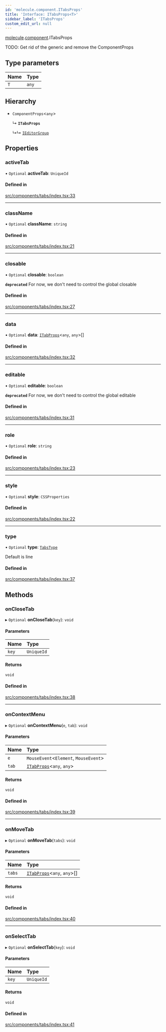 ```yaml
---
id: 'molecule.component.ITabsProps'
title: 'Interface: ITabsProps<T>'
sidebar_label: 'ITabsProps'
custom_edit_url: null
---
```


[molecule](../namespaces/molecule).[component](../namespaces/molecule.component).ITabsProps

TODO: Get rid of the generic and remove the ComponentProps

## Type parameters

| Name | Type  |
| :--- | :---- |
| `T`  | `any` |

## Hierarchy

-   `ComponentProps`<`any`\>

    ↳ **`ITabsProps`**

    ↳↳ [`IEditorGroup`](molecule.model.IEditorGroup)

## Properties

### activeTab

• `Optional` **activeTab**: `UniqueId`

#### Defined in

[src/components/tabs/index.tsx:33](https://github.com/DTStack/molecule/blob/b5324fcf/src/components/tabs/index.tsx#L33)

---

### className

• `Optional` **className**: `string`

#### Defined in

[src/components/tabs/index.tsx:21](https://github.com/DTStack/molecule/blob/b5324fcf/src/components/tabs/index.tsx#L21)

---

### closable

• `Optional` **closable**: `boolean`

**`deprecated`** For now, we don't need to control the global closable

#### Defined in

[src/components/tabs/index.tsx:27](https://github.com/DTStack/molecule/blob/b5324fcf/src/components/tabs/index.tsx#L27)

---

### data

• `Optional` **data**: [`ITabProps`](molecule.component.ITabProps)<`any`, `any`\>[]

#### Defined in

[src/components/tabs/index.tsx:32](https://github.com/DTStack/molecule/blob/b5324fcf/src/components/tabs/index.tsx#L32)

---

### editable

• `Optional` **editable**: `boolean`

**`deprecated`** For now, we don't need to control the global editable

#### Defined in

[src/components/tabs/index.tsx:31](https://github.com/DTStack/molecule/blob/b5324fcf/src/components/tabs/index.tsx#L31)

---

### role

• `Optional` **role**: `string`

#### Defined in

[src/components/tabs/index.tsx:23](https://github.com/DTStack/molecule/blob/b5324fcf/src/components/tabs/index.tsx#L23)

---

### style

• `Optional` **style**: `CSSProperties`

#### Defined in

[src/components/tabs/index.tsx:22](https://github.com/DTStack/molecule/blob/b5324fcf/src/components/tabs/index.tsx#L22)

---

### type

• `Optional` **type**: [`TabsType`](../namespaces/molecule.component#tabstype)

Default is line

#### Defined in

[src/components/tabs/index.tsx:37](https://github.com/DTStack/molecule/blob/b5324fcf/src/components/tabs/index.tsx#L37)

## Methods

### onCloseTab

▸ `Optional` **onCloseTab**(`key`): `void`

#### Parameters

| Name  | Type       |
| :---- | :--------- |
| `key` | `UniqueId` |

#### Returns

`void`

#### Defined in

[src/components/tabs/index.tsx:38](https://github.com/DTStack/molecule/blob/b5324fcf/src/components/tabs/index.tsx#L38)

---

### onContextMenu

▸ `Optional` **onContextMenu**(`e`, `tab`): `void`

#### Parameters

| Name  | Type                                                       |
| :---- | :--------------------------------------------------------- |
| `e`   | `MouseEvent`<`Element`, `MouseEvent`\>                     |
| `tab` | [`ITabProps`](molecule.component.ITabProps)<`any`, `any`\> |

#### Returns

`void`

#### Defined in

[src/components/tabs/index.tsx:39](https://github.com/DTStack/molecule/blob/b5324fcf/src/components/tabs/index.tsx#L39)

---

### onMoveTab

▸ `Optional` **onMoveTab**(`tabs`): `void`

#### Parameters

| Name   | Type                                                         |
| :----- | :----------------------------------------------------------- |
| `tabs` | [`ITabProps`](molecule.component.ITabProps)<`any`, `any`\>[] |

#### Returns

`void`

#### Defined in

[src/components/tabs/index.tsx:40](https://github.com/DTStack/molecule/blob/b5324fcf/src/components/tabs/index.tsx#L40)

---

### onSelectTab

▸ `Optional` **onSelectTab**(`key`): `void`

#### Parameters

| Name  | Type       |
| :---- | :--------- |
| `key` | `UniqueId` |

#### Returns

`void`

#### Defined in

[src/components/tabs/index.tsx:41](https://github.com/DTStack/molecule/blob/b5324fcf/src/components/tabs/index.tsx#L41)
